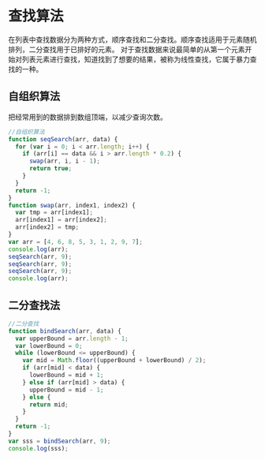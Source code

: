 # 查找算法

在列表中查找数据分为两种方式，顺序查找和二分查找。顺序查找适用于元素随机排列，二分查找用于已排好的元素。
对于查找数据来说最简单的从第一个元素开始对列表元素进行查找，知道找到了想要的结果，被称为线性查找，它属于暴力查找的一种。

## 自组织算法

把经常用到的数据排到数组顶端，以减少查询次数。

```javascript
//自组织算法
function seqSearch(arr, data) {
  for (var i = 0; i < arr.length; i++) {
    if (arr[i] == data && i > arr.length * 0.2) {
      swap(arr, i, i - 1);
      return true;
    }
  }
  return -1;
}
function swap(arr, index1, index2) {
  var tmp = arr[index1];
  arr[index1] = arr[index2];
  arr[index2] = tmp;
}
var arr = [4, 6, 8, 5, 3, 1, 2, 9, 7];
console.log(arr);
seqSearch(arr, 9);
seqSearch(arr, 9);
seqSearch(arr, 9);
console.log(arr);
```

## 二分查找法

```javascript
//二分查找
function bindSearch(arr, data) {
  var upperBound = arr.length - 1;
  var lowerBound = 0;
  while (lowerBound <= upperBound) {
    var mid = Math.floor((upperBound + lowerBound) / 2);
    if (arr[mid] < data) {
      lowerBound = mid + 1;
    } else if (arr[mid] > data) {
      upperBound = mid - 1;
    } else {
      return mid;
    }
  }
  return -1;
}
var sss = bindSearch(arr, 9);
console.log(sss);
```
